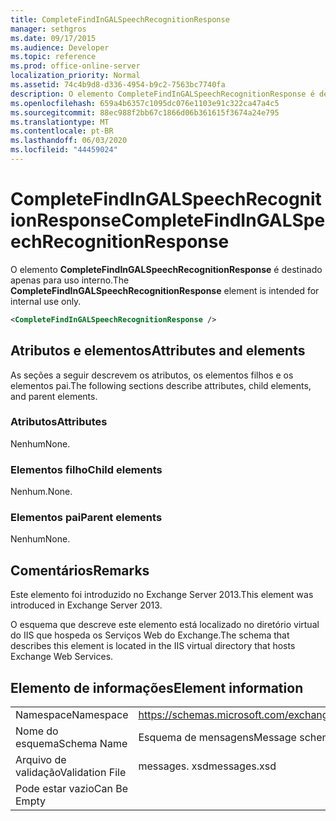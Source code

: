 ```yaml
---
title: CompleteFindInGALSpeechRecognitionResponse
manager: sethgros
ms.date: 09/17/2015
ms.audience: Developer
ms.topic: reference
ms.prod: office-online-server
localization_priority: Normal
ms.assetid: 74c4b9d8-d336-4954-b9c2-7563bc7740fa
description: O elemento CompleteFindInGALSpeechRecognitionResponse é destinado apenas para uso interno.
ms.openlocfilehash: 659a4b6357c1095dc076e1103e91c322ca47a4c5
ms.sourcegitcommit: 88ec988f2bb67c1866d06b361615f3674a24e795
ms.translationtype: MT
ms.contentlocale: pt-BR
ms.lasthandoff: 06/03/2020
ms.locfileid: "44459024"
---
```

# <a name="completefindingalspeechrecognitionresponse"></a><span data-ttu-id="a183d-103">CompleteFindInGALSpeechRecognitionResponse</span><span class="sxs-lookup"><span data-stu-id="a183d-103">CompleteFindInGALSpeechRecognitionResponse</span></span>

<span data-ttu-id="a183d-104">O elemento **CompleteFindInGALSpeechRecognitionResponse** é destinado apenas para uso interno.</span><span class="sxs-lookup"><span data-stu-id="a183d-104">The **CompleteFindInGALSpeechRecognitionResponse** element is intended for internal use only.</span></span> 
  
```XML
<CompleteFindInGALSpeechRecognitionResponse />
```

## <a name="attributes-and-elements"></a><span data-ttu-id="a183d-105">Atributos e elementos</span><span class="sxs-lookup"><span data-stu-id="a183d-105">Attributes and elements</span></span>

<span data-ttu-id="a183d-106">As seções a seguir descrevem os atributos, os elementos filhos e os elementos pai.</span><span class="sxs-lookup"><span data-stu-id="a183d-106">The following sections describe attributes, child elements, and parent elements.</span></span>
  
### <a name="attributes"></a><span data-ttu-id="a183d-107">Atributos</span><span class="sxs-lookup"><span data-stu-id="a183d-107">Attributes</span></span>

<span data-ttu-id="a183d-108">Nenhum</span><span class="sxs-lookup"><span data-stu-id="a183d-108">None.</span></span>
  
### <a name="child-elements"></a><span data-ttu-id="a183d-109">Elementos filho</span><span class="sxs-lookup"><span data-stu-id="a183d-109">Child elements</span></span>

<span data-ttu-id="a183d-110">Nenhum.</span><span class="sxs-lookup"><span data-stu-id="a183d-110">None.</span></span>
  
### <a name="parent-elements"></a><span data-ttu-id="a183d-111">Elementos pai</span><span class="sxs-lookup"><span data-stu-id="a183d-111">Parent elements</span></span>

<span data-ttu-id="a183d-112">Nenhum</span><span class="sxs-lookup"><span data-stu-id="a183d-112">None.</span></span>
  
## <a name="remarks"></a><span data-ttu-id="a183d-113">Comentários</span><span class="sxs-lookup"><span data-stu-id="a183d-113">Remarks</span></span>

<span data-ttu-id="a183d-114">Este elemento foi introduzido no Exchange Server 2013.</span><span class="sxs-lookup"><span data-stu-id="a183d-114">This element was introduced in Exchange Server 2013.</span></span>
  
<span data-ttu-id="a183d-115">O esquema que descreve este elemento está localizado no diretório virtual do IIS que hospeda os Serviços Web do Exchange.</span><span class="sxs-lookup"><span data-stu-id="a183d-115">The schema that describes this element is located in the IIS virtual directory that hosts Exchange Web Services.</span></span>
  
## <a name="element-information"></a><span data-ttu-id="a183d-116">Elemento de informações</span><span class="sxs-lookup"><span data-stu-id="a183d-116">Element information</span></span>

|||
|:-----|:-----|
|<span data-ttu-id="a183d-117">Namespace</span><span class="sxs-lookup"><span data-stu-id="a183d-117">Namespace</span></span>  <br/> |https://schemas.microsoft.com/exchange/services/2006/messages  <br/> |
|<span data-ttu-id="a183d-118">Nome do esquema</span><span class="sxs-lookup"><span data-stu-id="a183d-118">Schema Name</span></span>  <br/> |<span data-ttu-id="a183d-119">Esquema de mensagens</span><span class="sxs-lookup"><span data-stu-id="a183d-119">Message schema</span></span>  <br/> |
|<span data-ttu-id="a183d-120">Arquivo de validação</span><span class="sxs-lookup"><span data-stu-id="a183d-120">Validation File</span></span>  <br/> |<span data-ttu-id="a183d-121">messages. xsd</span><span class="sxs-lookup"><span data-stu-id="a183d-121">messages.xsd</span></span>  <br/> |
|<span data-ttu-id="a183d-122">Pode estar vazio</span><span class="sxs-lookup"><span data-stu-id="a183d-122">Can Be Empty</span></span>  <br/> ||
   

